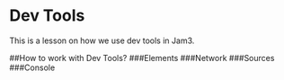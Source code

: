 # Dev Tools
This is a lesson on how we use dev tools in Jam3.


##How to work with Dev Tools?
###Elements
###Network
###Sources
###Console
